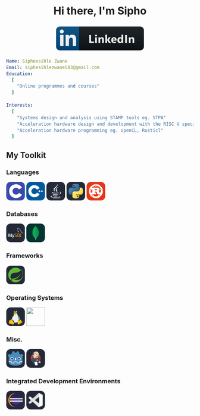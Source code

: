 <!--The header to my github readme-->
<div align="center">
   <h1>Hi there, I'm Sipho</h1>
</div>

<!--My various links-->
<div align="center">
   <a href="https://za.linkedin.com/in/siphoesihle-zwane-872b481ab">
    <img src="https://raw.githubusercontent.com/8bithemant/8bithemant/master/svg/social/linkedin.svg" alt="linkedin" style="vertical-align:top; margin:6px 4px">
  </a>
</div>

<!--Some notable info about myself-->
```yaml
Name: Siphoesihle Zwane
Email: siphesihlezwane583@gmail.com
Education:
  [
    "Online programmes and courses"
  ]

Interests:
  [
    "Systems design and analysis using STAMP tools eg. STPA"
    "Acceleration hardware design and development with the RISC V specification"
    "Acceleration hardware programming eg. openCL, Rusticl"
  ]
```

<div>
<h2>My Toolkit</h2>
<h3>Languages</h3>
<p align="left">
   <a><img src="https://github.com/tandpfun/skill-icons/blob/main/icons/C.svg" alt="C language" height="50" width="50" /></a>
   <a><img src="https://github.com/tandpfun/skill-icons/blob/main/icons/CPP.svg" alt="C++ language" height="50" width="50" /></a>
   <a><img src="https://github.com/tandpfun/skill-icons/blob/main/icons/Java-Dark.svg" alt="java" height="50" width="50" /> </a>
   <a><img src="https://github.com/tandpfun/skill-icons/blob/main/icons/Python-Dark.svg" alt="python" height="50" width="50" /></a>
   <a><img src="https://github.com/tandpfun/skill-icons/blob/main/icons/Rust.svg" height="50" width="50"></a>
</p>
<h3>Databases</h3>
<p align="left">
   <a><img src="https://github.com/tandpfun/skill-icons/blob/main/icons/MySQL-Dark.svg" height="50" width="50"></a>
   <a><img src="https://github.com/tandpfun/skill-icons/blob/main/icons/MongoDB.svg" height="50" width="50"></a>
</p>
<h3>Frameworks</h3>
<p align="left">
   <a><img src="https://github.com/tandpfun/skill-icons/blob/main/icons/Spring-Dark.svg" height="50" width="50"></a>
</p>
<h3>Operating Systems</h3>
<p align="left">
   <a><img src="https://github.com/tandpfun/skill-icons/blob/main/icons/Linux-Dark.svg" height="50" width="50"></a>
   <a><img src="https://github.com/tandpfun/skill-icons/blob/main/icons/Windows-Dark.svg" height="50" width="50"></a>
</p>
<h3>Misc.</h3>
<p align="left">
   <a><img src="https://github.com/tandpfun/skill-icons/blob/main/icons/Godot-Dark.svg" height="50" width="50"></a>
   <a><img src="https://github.com/tandpfun/skill-icons/blob/main/icons/Jenkins-Dark.svg" height="50" width="50"></a>
</p>
<h3>Integrated Development Environments</h3>
<p align="left">
   <a><img src="https://github.com/tandpfun/skill-icons/blob/main/icons/Eclipse-Dark.svg" height="50" width="50"></a>
   <a><img src="https://github.com/tandpfun/skill-icons/blob/main/icons/VSCode-Dark.svg" height="50" width="50"></a>
</p>

